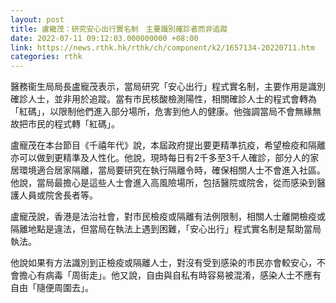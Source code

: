```yaml
---
layout: post
title: 盧寵茂：研究安心出行實名制　主要識別確診者而非追蹤
date: 2022-07-11 09:12:03.000000000 +08:00
link: https://news.rthk.hk/rthk/ch/component/k2/1657134-20220711.htm
categories: rthk
---
```


醫務衞生局局長盧寵茂表示，當局研究「安心出行」程式實名制，主要作用是識別確診人士，並非用於追蹤。當有市民核酸檢測陽性，相關確診人士的程式會轉為「紅碼」，以限制他們進入部分場所，危害到他人的健康。他強調當局不會無緣無故把市民的程式轉「紅碼」。

盧寵茂在本台節目《千禧年代》說，本屆政府提出要更精準抗疫，希望檢疫和隔離亦可以做到更精準及人性化。他說，現時每日有2千多至3千人確診，部分人的家居環境適合居家隔離，當局要研究在執行隔離令時，確保相關人士不會進入社區。他說，當局最擔心是這些人士會進入高風險場所，包括醫院或院舍，從而感染到醫護人員或院舍長者等。

盧寵茂說，香港是法治社會，對市民檢疫或隔離有法例限制，相關人士離開檢疫或隔離地點是違法，但當局在執法上遇到困難，「安心出行」程式實名制是幫助當局執法。

他說如果有方法識別到正檢疫或隔離人士，對沒有受到感染的市民亦會較安心，不會擔心有病毒「周街走」。他又說，自由與自私有時容易被混淆，感染人士不應有自由「隨便周圍去」。
